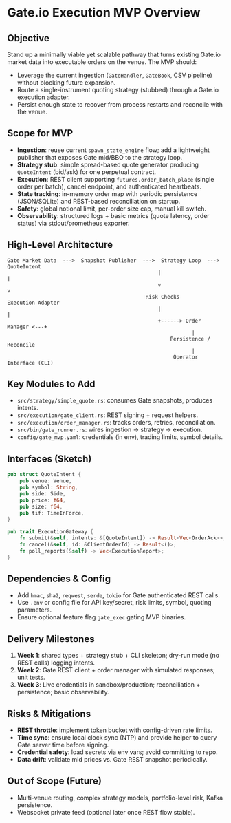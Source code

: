 # Gate.io Execution MVP Overview

## Objective
Stand up a minimally viable yet scalable pathway that turns existing Gate.io market data into executable orders on the venue. The MVP should:
- Leverage the current ingestion (`GateHandler`, `GateBook`, CSV pipeline) without blocking future expansion.
- Route a single-instrument quoting strategy (stubbed) through a Gate.io execution adapter.
- Persist enough state to recover from process restarts and reconcile with the venue.

## Scope for MVP
- **Ingestion**: reuse current `spawn_state_engine` flow; add a lightweight publisher that exposes Gate mid/BBO to the strategy loop.
- **Strategy stub**: simple spread-based quote generator producing `QuoteIntent` (bid/ask) for one perpetual contract.
- **Execution**: REST client supporting `futures.order_batch_place` (single order per batch), cancel endpoint, and authenticated heartbeats.
- **State tracking**: in-memory order map with periodic persistence (JSON/SQLite) and REST-based reconciliation on startup.
- **Safety**: global notional limit, per-order size cap, manual kill switch.
- **Observability**: structured logs + basic metrics (quote latency, order status) via stdout/prometheus exporter.

## High-Level Architecture
```
Gate Market Data  --->  Snapshot Publisher  --->  Strategy Loop  --->  QuoteIntent
                                                 |                         |
                                                 v                         v
                                             Risk Checks             Execution Adapter
                                                 |                         |
                                                 +------> Order Manager <---+
                                                            |
                                                     Persistence / Reconcile
                                                            |
                                                      Operator Interface (CLI)
```

## Key Modules to Add
- `src/strategy/simple_quote.rs`: consumes Gate snapshots, produces intents.
- `src/execution/gate_client.rs`: REST signing + request helpers.
- `src/execution/order_manager.rs`: tracks orders, retries, reconciliation.
- `src/bin/gate_runner.rs`: wires ingestion → strategy → execution.
- `config/gate_mvp.yaml`: credentials (in env), trading limits, symbol details.

## Interfaces (Sketch)
```rust
pub struct QuoteIntent {
    pub venue: Venue,
    pub symbol: String,
    pub side: Side,
    pub price: f64,
    pub size: f64,
    pub tif: TimeInForce,
}

pub trait ExecutionGateway {
    fn submit(&self, intents: &[QuoteIntent]) -> Result<Vec<OrderAck>>;
    fn cancel(&self, id: &ClientOrderId) -> Result<()>;
    fn poll_reports(&self) -> Vec<ExecutionReport>;
}
```

## Dependencies & Config
- Add `hmac`, `sha2`, `reqwest`, `serde`, `tokio` for Gate authenticated REST calls.
- Use `.env` or config file for API key/secret, risk limits, symbol, quoting parameters.
- Ensure optional feature flag `gate_exec` gating MVP binaries.

## Delivery Milestones
1. **Week 1**: shared types + strategy stub + CLI skeleton; dry-run mode (no REST calls) logging intents.
2. **Week 2**: Gate REST client + order manager with simulated responses; unit tests.
3. **Week 3**: Live credentials in sandbox/production; reconciliation + persistence; basic observability.

## Risks & Mitigations
- **REST throttle**: implement token bucket with config-driven rate limits.
- **Time sync**: ensure local clock sync (NTP) and provide helper to query Gate server time before signing.
- **Credential safety**: load secrets via env vars; avoid committing to repo.
- **Data drift**: validate mid prices vs. Gate REST snapshot periodically.

## Out of Scope (Future)
- Multi-venue routing, complex strategy models, portfolio-level risk, Kafka persistence.
- Websocket private feed (optional later once REST flow stable).

